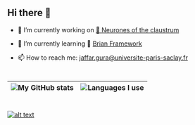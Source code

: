 ## Hi there 👋

- 🔭 I’m currently working on [🧠 Neurones of the claustrum ](https://github.com/Jaffar-Hussein/ADEX)
- 🌱 I’m currently learning :snake: [Brian Framework](https://briansimulator.org)

- 📫 How to reach me: jaffar.gura@universite-paris-saclay.fr


#
| ![My GitHub stats](https://github-readme-stats.vercel.app/api?username=Jaffar-Hussein&theme=tokyonight&show_icons=true&count_private=true)   	|  ![Languages I use](https://github-readme-stats.vercel.app/api/top-langs/?username=Jaffar-Hussein&layout=compact&count_private=true&show_icons=true&langs_count=10&theme=tokyonight&count_private=true)  	|
|---	|---	|
#
[![alt text](https://img.shields.io/badge/-LinkedIn-0e76a8?style=plastic&logo=linkedIn)</a>](https://www.linkedin.com/in/jaffar-hussein-363734135/)

